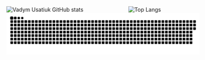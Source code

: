 

<!--
**vadym-usatiuk/vadym-usatiuk** is a ✨ _special_ ✨ repository because its `README.md` (this file) appears on your GitHub profile.

Here are some ideas to get you started:

- 🔭 I’m currently working on ...
- 🌱 I’m currently learning ...
- 👯 I’m looking to collaborate on ...
- 🤔 I’m looking for help with ...
- 💬 Ask me about ...
- 📫 How to reach me: ...
- 😄 Pronouns: ...
- ⚡ Fun fact: ...
-->

<div style="display: flex; justify-content: space-between;">
    <img src="https://github-readme-stats.vercel.app/api?username=vadym-usatiuk&show_icons=true&hide=stars,prs,issues,contribs&theme=transparent" alt="Vadym Usatiuk GitHub stats" width="512px">
    <img src="https://github-readme-stats.vercel.app/api/top-langs/?username=vadym-usatiuk&layout=compact" alt="Top Langs" width="300px">
</div>

<picture>
  <source media="(prefers-color-scheme: dark)" srcset="https://raw.githubusercontent.com/vadym-usatiuk/vadym-usatiuk/output/github-contribution-grid-snake-dark.svg">
  <source media="(prefers-color-scheme: light)" srcset="https://raw.githubusercontent.com/vadym-usatiuk/vadym-usatiuk/output/github-contribution-grid-snake.svg">
  <img alt="github contribution grid snake animation" src="https://raw.githubusercontent.com/vadym-usatiuk/vadym-usatiuk/output/github-contribution-grid-snake.svg">
</picture>
